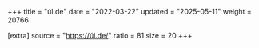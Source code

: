 +++
title = "úl.de"
date = "2022-03-22"
updated = "2025-05-11"
weight = 20766

[extra]
source = "https://úl.de/"
ratio = 81
size = 20
+++

